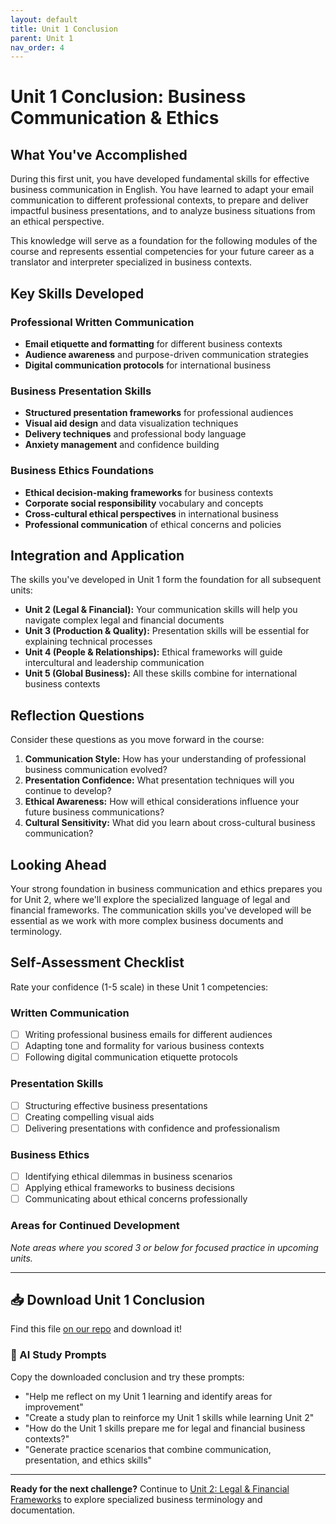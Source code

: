 ```yaml
---
layout: default
title: Unit 1 Conclusion
parent: Unit 1
nav_order: 4
---
```


# Unit 1 Conclusion: Business Communication & Ethics

## What You've Accomplished

During this first unit, you have developed fundamental skills for effective business communication in English. You have learned to adapt your email communication to different professional contexts, to prepare and deliver impactful business presentations, and to analyze business situations from an ethical perspective. 

This knowledge will serve as a foundation for the following modules of the course and represents essential competencies for your future career as a translator and interpreter specialized in business contexts.

## Key Skills Developed

### Professional Written Communication
- **Email etiquette and formatting** for different business contexts
- **Audience awareness** and purpose-driven communication strategies
- **Digital communication protocols** for international business

### Business Presentation Skills
- **Structured presentation frameworks** for professional audiences
- **Visual aid design** and data visualization techniques
- **Delivery techniques** and professional body language
- **Anxiety management** and confidence building

### Business Ethics Foundations
- **Ethical decision-making frameworks** for business contexts
- **Corporate social responsibility** vocabulary and concepts
- **Cross-cultural ethical perspectives** in international business
- **Professional communication** of ethical concerns and policies

## Integration and Application

The skills you've developed in Unit 1 form the foundation for all subsequent units:

- **Unit 2 (Legal & Financial):** Your communication skills will help you navigate complex legal and financial documents
- **Unit 3 (Production & Quality):** Presentation skills will be essential for explaining technical processes
- **Unit 4 (People & Relationships):** Ethical frameworks will guide intercultural and leadership communication
- **Unit 5 (Global Business):** All these skills combine for international business contexts

## Reflection Questions

Consider these questions as you move forward in the course:

1. **Communication Style:** How has your understanding of professional business communication evolved?
2. **Presentation Confidence:** What presentation techniques will you continue to develop?
3. **Ethical Awareness:** How will ethical considerations influence your future business communications?
4. **Cultural Sensitivity:** What did you learn about cross-cultural business communication?

## Looking Ahead

Your strong foundation in business communication and ethics prepares you for Unit 2, where we'll explore the specialized language of legal and financial frameworks. The communication skills you've developed will be essential as we work with more complex business documents and terminology.

## Self-Assessment Checklist

Rate your confidence (1-5 scale) in these Unit 1 competencies:

### Written Communication
- [ ] Writing professional business emails for different audiences
- [ ] Adapting tone and formality for various business contexts
- [ ] Following digital communication etiquette protocols

### Presentation Skills  
- [ ] Structuring effective business presentations
- [ ] Creating compelling visual aids
- [ ] Delivering presentations with confidence and professionalism

### Business Ethics
- [ ] Identifying ethical dilemmas in business scenarios
- [ ] Applying ethical frameworks to business decisions
- [ ] Communicating about ethical concerns professionally

### Areas for Continued Development
*Note areas where you scored 3 or below for focused practice in upcoming units.*

---

## 📥 Download Unit 1 Conclusion
Find this file [on our repo](https://github.com/alainamb/uic_tr35-business-english-II/blob/main/unit1/unit1-conclusion.md) and download it!

### 🤖 AI Study Prompts
Copy the downloaded conclusion and try these prompts:
- "Help me reflect on my Unit 1 learning and identify areas for improvement"
- "Create a study plan to reinforce my Unit 1 skills while learning Unit 2"
- "How do the Unit 1 skills prepare me for legal and financial business contexts?"
- "Generate practice scenarios that combine communication, presentation, and ethics skills"

---

**Ready for the next challenge?** Continue to [Unit 2: Legal & Financial Frameworks](../unit2/) to explore specialized business terminology and documentation.
